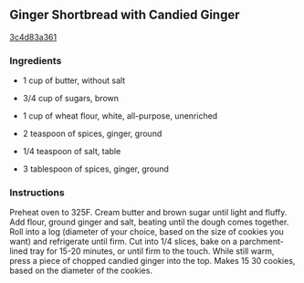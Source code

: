 ## Ginger Shortbread with Candied Ginger

[3c4d83a361](http://tastykitchen.com/recipes/holidays/ginger-shortbread-with-candied-ginger/)

### Ingredients

 - 1 cup of butter, without salt

 - 3/4 cup of sugars, brown

 - 1 cup of wheat flour, white, all-purpose, unenriched

 - 2 teaspoon of spices, ginger, ground

 - 1/4 teaspoon of salt, table

 - 3 tablespoon of spices, ginger, ground

### Instructions

Preheat oven to 325F. Cream butter and brown sugar until light and fluffy. Add flour, ground ginger and salt, beating until the dough comes together. Roll into a log (diameter of your choice, based on the size of cookies you want) and refrigerate until firm. Cut into 1/4 slices, bake on a parchment-lined tray for 15-20 minutes, or until firm to the touch. While still warm, press a piece of chopped candied ginger into the top. Makes 15 30 cookies, based on the diameter of the cookies.